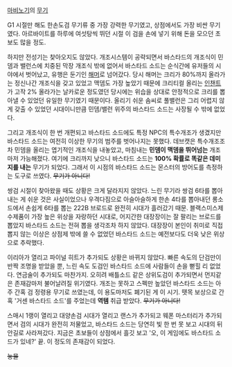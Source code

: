[마비노기](%EB%A7%88%EB%B9%84%EB%85%B8%EA%B8%B0.md)의
[무기](%EB%A7%88%EB%B9%84%EB%85%B8%EA%B8%B0/%EC%95%84%EC%9D%B4%ED%85%9C.md)

G1 시절만 해도 한손도검 무기류 중 가장 강력한 무기였고, 상점에서도 가장 비싼 무기였다. 아르바이트를 하루에 여섯탕씩 뛰던 시절 이 검을
손에 넣기 위해 돈을 모으던 초보도 많을 정도.

하지만 전성기는 찾아오지도 않았다. 개조시스템이 공략되면서 바스타드의 개조식이 민뎀과 밸런스에 치중된 막장 개조식 밖에 없어서 바스타드
소드는 순식간에 유저들의 시야에서 벗어났고, 유행은 둔기인
[해머](%ED%95%B4%EB%A8%B8%28%EB%A7%88%EB%B9%84%EB%85%B8%EA%B8%B0%29.md)로
넘어갔다. 당시 해머는 크리가 80%까지 올라가는 정신나간 개조식을 갖고 있었고 맥뎀도 가장 높았기 때문에 크리티컬 올리는
[인챈트](%EC%9D%B8%EC%B1%88%ED%8A%B8.md)가 고작 2% 올라가는 날카로운 정도였던 당시에는 위습을 상대로
안정적으로 크리를 뽑아낼 수 있었던 유일한 무기였기 때문이다. 올리기 쉬운 솜씨로 풀밸런은 그리 어렵지 않게 갖출 수 있었던 시대이니만큼
민뎀/밸런 위주의 바스타드 소드는 사장될 수 밖에 없었다.

그리고 개조식이 한 번 개편되고 바스타드 소드에도 특정 NPC의 특수개조가 생겼지만 바스타드 소드는 여전히 이상한 무기의 범주를 벗어나지는
못했다. 데브캣은 특수개조조차 민뎀을 올리는 엽기적인 개조식을 내놓았고, 마침내는 **민뎀이 맥뎀을 뛰어넘는** 개조마저 가능해졌다. 여기에
크리까지 낮으니 바스타드 소드는 **100% 확률로 똑같은 데미지를 내는** 무기가 되었다. 그래서 이 시점의 바스타드 소드는 몬스터의
방어도를 측정하는 도구로 쓰였다. <del>무기가 아니다!</del>

쌍검 시절이 찾아왔을 때도 상황은 크게 달라지지 않았다. 느린 무기라 쌍검 6타를 뽑아내는 게 쉬운 것은 사실이었으나 우격다짐으로
아슬아슬하게 한손 4타를 뽑아내던 롱소드에서 손쉽게 6타를 뽑는 222B 브로드로 완전히 시대가 흘러갔기 때문. 블랙스미스제 수제품이 가장
높은 위상을 자랑하던 시대로, 어지간한 대장장이는 잘 팔리는 브로드를 뽑았지 바스타드 소드는 전혀 뽑을 생각조차 하지 않았다. 대장장이
본인이 취미로 직접 뽑지 않는 이상은 상점제 밖에 쓸 수 없었던 바스타드 소드는 예전보다도 더욱 낮은 위상으로 추락했다.

이리아가 열리고 파이널 히트가 추가되도 상황은 바뀌지 않았다. 빠른 속도의 단검만이 반짝 조명을 받았을 뿐, 느린 속도 도검인 바스타드
소드에 사람들이 손을 뻗힐 리 없었다. 연금술이 추가되도 마찬가지. 오히려 배틀소드 같은 상위도검이 추가되면서 먼지같은 존재감마저 불어날려질
위기였다. 개조는 못하고 스펙만 높았던 바스타드 소드는 아주 간혹 검 정령용 무기로 쓰였는데, 이 용도마저도 폐기된 게 이 시기. 뗏목
보상으로 간혹 '거센 바스타드 소드'를 주었는데 **역템** 취급 받았다. <del>무기가 아니다!</del>

스매시 1랭이 열리고 대양손검 시대가 열리고 랜스가 추가되고 웨폰 마스터리가 추가되면서 검의 시대가 완전히 저물었고, 바스타드 소드는 당연히
빛 한 번 못 보고 시대의 뒤안길로 사라져갔다. 지금은 초보들이 상점에서 흘깃 보고 '오, 이 게임에도 바스타드 소드가 있네?' 끝. 이
정도의 존재감이 되었다.

<del>눙물</del>


